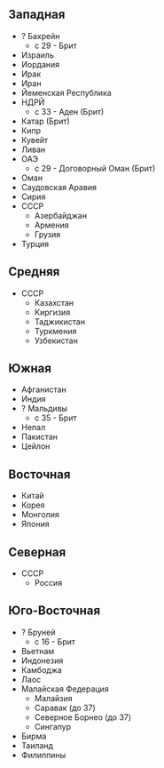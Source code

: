 ## Западная

*   ?   Бахрейн
    *   с 29 - Брит
*   Израиль
*   Иордания
*   Ирак
*   Иран
*   Йеменская Республика
*   НДРЙ
    *   с 33 - Аден (Брит)
*   Катар (Брит)
*   Кипр
*   Кувейт
*   Ливан
*   ОАЭ
    *   с 29 - Договорный Оман (Брит)
*   Оман
*   Саудовская Аравия
*   Сирия
*   СССР
    *   Азербайджан
    *   Армения
    *   Грузия
*   Турция

## Средняя

*   СССР
    *   Казахстан
    *   Киргизия
    *   Таджикистан
    *   Туркмения
    *   Узбекистан

## Южная

*   Афганистан
*   Индия
*   ?   Мальдивы
    *   с 35 - Брит
*   Непал
*   Пакистан
*   Цейлон

## Восточная

*   Китай
*   Корея
*   Монголия
*   Япония

## Северная

*   СССР
    *   Россия

## Юго-Восточная

*   ?   Бруней
    *   с 16 - Брит
*   Вьетнам
*   Индонезия
*   Камбоджа
*   Лаос
*   Малайская Федерация
    *   Малайзия
    *   Саравак (до 37)
    *   Северное Борнео (до 37)
    *   Сингапур
*   Бирма
*   Таиланд
*   Филиппины
